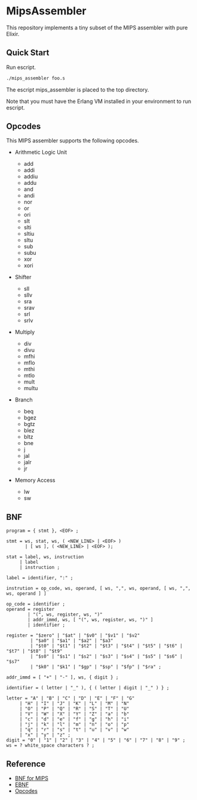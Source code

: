 # MipsAssembler

This repository implements a tiny subset of the MIPS assembler with pure Elixir.

## Quick Start

Run escript.

```bash
./mips_assembler foo.s
```

The escript mips_assembler is placed to the top directory.

Note that you must have the Erlang VM installed in your environment to run escript.

## Opcodes

This MIPS assembler supports the following opcodes.

- Arithmetic Logic Unit

  - add
  - addi
  - addiu
  - addu
  - and
  - andi
  - nor
  - or
  - ori
  - slt
  - slti
  - sltiu
  - sltu
  - sub
  - subu
  - xor
  - xori

- Shifter

  - sll
  - sllv
  - sra
  - srav
  - srl
  - srlv

- Multiply

  - div
  - divu
  - mfhi
  - mflo
  - mthi
  - mtlo
  - mult
  - multu

- Branch

  - beq
  - bgez
  - bgtz
  - blez
  - bltz
  - bne
  - j
  - jal
  - jalr
  - jr

- Memory Access
  - lw
  - sw

## BNF

```EBNF
program = { stmt }, <EOF> ;

stmt = ws, stat, ws, ( <NEW_LINE> | <EOF> )
       | [ ws ], ( <NEW_LINE> | <EOF> );

stat = label, ws, instruction
     | label
     | instruction ;

label = identifier, ":" ;

instrution = op_code, ws, operand, [ ws, ",", ws, operand, [ ws, ",", ws, operand ] ]

op_code = identifier ;
operand = register
        | "(", ws, register, ws, ")"
        | addr_immd, ws, [ "(", ws, register, ws, ")" ]
        | identifier ;

register = "$zero" | "$at" | "$v0" | "$v1" | "$v2"
         | "$a0" | "$a1" | "$a2" | "$a3"
         | "$t0" | "$t1" | "$t2" | "$t3" | "$t4" | "$t5" | "$t6" | "$t7" | "$t8" | "$t9"
         | "$s0" | "$s1" | "$s2" | "$s3" | "$s4" | "$s5" | "$s6" | "$s7"
         | "$k0" | "$k1" | "$gp" | "$sp" | "$fp" | "$ra" ;

addr_immd = [ "+" | "-" ], ws, { digit } ;

identifier = ( letter | "_" ), { ( letter | digit | "_" ) } ;

letter = "A" | "B" | "C" | "D" | "E" | "F" | "G"
     | "H" | "I" | "J" | "K" | "L" | "M" | "N"
     | "O" | "P" | "Q" | "R" | "S" | "T" | "U"
     | "V" | "W" | "X" | "Y" | "Z" | "a" | "b"
     | "c" | "d" | "e" | "f" | "g" | "h" | "i"
     | "j" | "k" | "l" | "m" | "n" | "o" | "p"
     | "q" | "r" | "s" | "t" | "u" | "v" | "w"
     | "x" | "y" | "z" ;
digit = "0" | "1" | "2" | "3" | "4" | "5" | "6" | "7" | "8" | "9" ;
ws = ? white_space characters ? ;
```

## Reference

- [BNF for MIPS](https://www.cse.iitd.ac.in/~nvkrishna/courses/winter07/grammar+spec/mips.html)
- [EBNF](https://en.wikipedia.org/wiki/Extended_Backus%E2%80%93Naur_form)
- [Opcodes](https://opencores.org/projects/plasma/opcodes)
